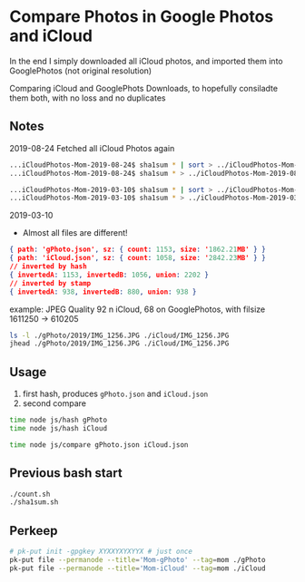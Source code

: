 # Compare Photos in Google Photos and iCloud

In the end I simply downloaded all iCloud photos, and imported them into GooglePhotos (not original resolution)

Comparing iCloud and GooglePhots Downloads, to hopefully consiladte them both, with no loss and no duplicates

## Notes

2019-08-24 Fetched all iCloud Photos again

```bash
...iCloudPhotos-Mom-2019-08-24$ sha1sum * | sort > ../iCloudPhotos-Mom-2019-08-24.sorted.sha1sums
...iCloudPhotos-Mom-2019-08-24$ sha1sum * > ../iCloudPhotos-Mom-2019-08-24.unsorted.sha1sums

...iCloudPhotos-Mom-2019-03-10$ sha1sum * | sort > ../iCloudPhotos-Mom-2019-03-10.sorted.sha1sums
...iCloudPhotos-Mom-2019-03-10$ sha1sum * > ../iCloudPhotos-Mom-2019-03-10.unsorted.sha1sums

```

2019-03-10

- Almost all files are different!

```json
{ path: 'gPhoto.json', sz: { count: 1153, size: '1862.21MB' } }
{ path: 'iCloud.json', sz: { count: 1058, size: '2842.23MB' } }
// inverted by hash
{ invertedA: 1153, invertedB: 1056, union: 2202 }
// inverted by stamp
{ invertedA: 938, invertedB: 880, union: 938 }

```

example:  JPEG Quality 92 n iCloud, 68 on GooglePhotos, with filsize 1611250 -> 610205

```bash
ls -l ./gPhoto/2019/IMG_1256.JPG ./iCloud/IMG_1256.JPG
jhead ./gPhoto/2019/IMG_1256.JPG ./iCloud/IMG_1256.JPG
```

## Usage

1. first hash, produces `gPhoto.json` and `iCloud.json`
2. second compare

```bash
time node js/hash gPhoto
time node js/hash iCloud
```

```bash
time node js/compare gPhoto.json iCloud.json
```

## Previous bash start

```bash
./count.sh
./sha1sum.sh
```

## Perkeep

```bash
# pk-put init -gpgkey XYXXYXYXYYX # just once
pk-put file --permanode --title='Mom-gPhoto' --tag=mom ./gPhoto
pk-put file --permanode --title='Mom-iCloud' --tag=mom ./iCloud
```

